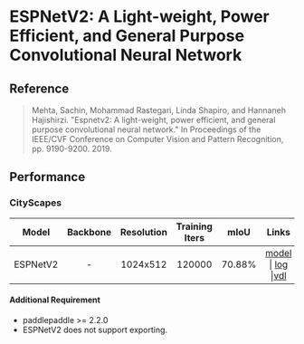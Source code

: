 # ESPNetV2: A Light-weight, Power Efficient, and General Purpose Convolutional Neural Network

## Reference

> Mehta, Sachin, Mohammad Rastegari, Linda Shapiro, and Hannaneh Hajishirzi. "Espnetv2: A light-weight, power efficient, and general purpose convolutional neural network." In Proceedings of the IEEE/CVF Conference on Computer Vision and Pattern Recognition, pp. 9190-9200. 2019.

## Performance

### CityScapes

| Model | Backbone | Resolution | Training Iters | mIoU | Links |
|:---:|:---:|:---:|:---:|:---:|:---:|
|ESPNetV2|-|1024x512|120000|70.88%|[model](https://bj.bcebos.com/paddleseg/dygraph/cityscapes/espnet_cityscapes_1024x512_120k/model.pdparams) \| [log](https://bj.bcebos.com/paddleseg/dygraph/cityscapes/espnet_cityscapes_1024x512_120k/train.log) \|[vdl](https://www.paddlepaddle.org.cn/paddle/visualdl/service/app/scalar?id=c717bd8c2b5a083de759492158c14ffd)


#### Additional Requirement
- paddlepaddle >= 2.2.0  
- ESPNetV2 does not support exporting.
